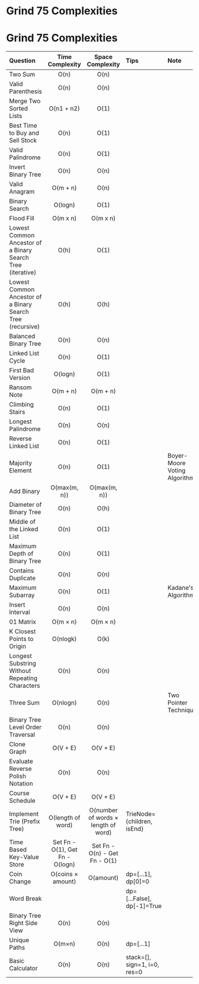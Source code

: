 # Grind 75 Complexities

# Grind 75 Complexities

| Question                                                   |         Time Complexity         |          Space Complexity           | Tips                         | Note                         |
| :--------------------------------------------------------- | :-----------------------------: | :---------------------------------: | :--------------------------- | :--------------------------- |
| Two Sum                                                    |              O(n)               |                O(n)                 |                              |                              |
| Valid Parenthesis                                          |              O(n)               |                O(n)                 |                              |                              |
| Merge Two Sorted Lists                                     |           O(n1 + n2)            |                O(1)                 |                              |                              |
| Best Time to Buy and Sell Stock                            |              O(n)               |                O(1)                 |                              |                              |
| Valid Palindrome                                           |              O(n)               |                O(1)                 |                              |                              |
| Invert Binary Tree                                         |              O(n)               |                O(n)                 |                              |                              |
| Valid Anagram                                              |            O(m + n)             |                O(n)                 |                              |                              |
| Binary Search                                              |             O(logn)             |                O(1)                 |                              |                              |
| Flood Fill                                                 |            O(m x n)             |              O(m x n)               |                              |                              |
| Lowest Common Ancestor of a Binary Search Tree (iterative) |              O(h)               |                O(1)                 |                              |                              |
| Lowest Common Ancestor of a Binary Search Tree (recursive) |              O(h)               |                O(h)                 |                              |                              |
| Balanced Binary Tree                                       |              O(n)               |                O(n)                 |                              |                              |
| Linked List Cycle                                          |              O(n)               |                O(1)                 |                              |                              |
| First Bad Version                                          |             O(logn)             |                O(1)                 |                              |                              |
| Ransom Note                                                |            O(m + n)             |              O(m + n)               |                              |                              |
| Climbing Stairs                                            |              O(n)               |                O(1)                 |                              |                              |
| Longest Palindrome                                         |              O(n)               |                O(n)                 |                              |                              |
| Reverse Linked List                                        |              O(n)               |                O(1)                 |                              |
| Majority Element                                           |              O(n)               |                O(1)                 |                              | Boyer-Moore Voting Algorithm |
| Add Binary                                                 |          O(max(m, n))           |            O(max(m, n))             |                              |                              |
| Diameter of Binary Tree                                    |              O(n)               |                O(h)                 |                              |                              |
| Middle of the Linked List                                  |              O(n)               |                O(1)                 |                              |                              |
| Maximum Depth of Binary Tree                               |              O(n)               |                O(1)                 |                              |                              |
| Contains Duplicate                                         |              O(n)               |                O(n)                 |                              |                              |
| Maximum Subarray                                           |              O(n)               |                O(1)                 |                              | Kadane's Algorithm           |
| Insert Interval                                            |              O(n)               |                O(n)                 |                              |                              |
| 01 Matrix                                                  |            O(m × n)             |              O(m × n)               |                              |                              |
| K Closest Points to Origin                                 |            O(nlogk)             |                O(k)                 |                              |                              |
| Longest Substring Without Repeating Characters             |              O(n)               |                O(n)                 |                              |                              |
| Three Sum                                                  |            O(nlogn)             |                O(n)                 |                              | Two Pointer Technique        |
| Binary Tree Level Order Traversal                          |              O(n)               |                O(n)                 |                              |                              |
| Clone Graph                                                |            O(V + E)             |              O(V + E)               |                              |                              |
| Evaluate Reverse Polish Notation                           |              O(n)               |                O(n)                 |                              |                              |
| Course Schedule                                            |            O(V + E)             |              O(V + E)               |                              |                              |
| Implement Trie (Prefix Tree)                               |        O(length of word)        | O(number of words × length of word) | TrieNode={children, isEnd}   |                              |
| Time Based Key-Value Store                                 | Set Fn - O(1), Get Fn - O(logn) |    Set Fn - O(n) - Get Fn - O(1)    |                              |
| Coin Change                                                |        O(coins × amount)        |              O(amount)              | dp=[...1], dp[0]=0           |                              |
| Word Break                                                 |                                 |                                     | dp=[...False], dp[-1]=True   |                              |
| Binary Tree Right Side View                                |              O(n)               |                O(n)                 |                              |                              |
| Unique Paths                                               |             O(m×n)              |                O(n)                 | dp=[...1]                    |                              |
| Basic Calculator                                           |              O(n)               |                O(n)                 | stack=[], sign=1, i=0, res=0 |                              |

